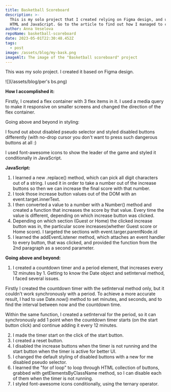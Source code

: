 ```yaml
---
title: Basketball Scoreboard
description: >-
  This is my solo project that I created relying on Figma design, and using CSS,
  HTML and JavaScript. Go to the article to find out how I managed to create it.
author: Anna Veselova
repoName: basketball-scoreboard
date: 2023-05-01T22:30:48.452Z
tags:
  - post
image: /assets/blog/my-bask.png
imageAlt: The image of the "Basketball scoreboard" project
---
```

This was my solo project. I created it based on Figma design.

![](/assets/blog/per's bs.png)

**How I accomplished it:**

Firstly, I created a flex container with 3 flex items in it. I used a media query to make it responsive on smaller screens and changed the direction of the flex container. 

Going above and beyond in styling:

I found out about disabled pseudo selector and styled disabled buttons differently (with no-drop cursor you don't want to press such dangerous buttons at all :)

I used font-awesome icons to show the leader of the game and styled it conditionally in JavaScript. 

**JavaScript:**

1. I learned a new .replace() method, which can pick all digit characters out of a string. I used it in order to take a number out of the increase buttons so then we can increase the final score with that number.
2. I took those increase button values out of the DOM with an event.target.innerText.
3. I then converted a value to a number with a Number() method and created a function that increases the score by that value. Every time the value is different, depending on which increase button was clicked.
4. Depending on which section (Guest or Home) the clicked increase button was in, the particular score increases(whether Guest score or Home score). I targeted the sections with event.targer.parentNode.id
5. I learned the addEventListener method, which attaches an event handler to every button, that was clicked, and provided the function from the 2nd paragraph as a second parameter.

**Going above and beyond:**

1. I created a countdown timer and a period element, that increases every 12 minutes by 1. Getting to know the Date object and setInterval method, I faced several issues.

Firstly I created the countdown timer with the setInterval method only, but it couldn't work synchronously with a period. To achieve a more accurate result, I had to use Date.now() method to set minutes, and seconds, and to find the interval between now and the countdown time. 

Within the same function, I created a setInterval for the period, so it can synchronously add 1 point when the countdown timer starts (on the start button click) and continue adding it every 12 minutes.

2. I made the timer start on the click of the start button.
3. I created a reset button.
4. I disabled the increase buttons when the timer is not running and the start button when the timer is active for better UI.
5. I changed the default styling of disabled buttons with a new for me disabled pseudo selector.
6. I learned the "for of loop" to loop through HTML collection of buttons, grabbed with getElementsByClassName method, so I can disable each of them when the timer is not running.
7. I styled font-awesome icons conditionally, using the ternary operator.
